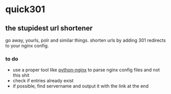# quick301
## the stupidest url shortener

go away, yourls, polr and similar things. shorten urls by adding 301 redirects to your nginx config.

### to do
+ use a proper tool like [python-nginx](https://github.com/peakwinter/python-nginx) to parse nginx config files and not this shit
+ check if entries already exist
+ if possible, find servername and output it with the link at the end
